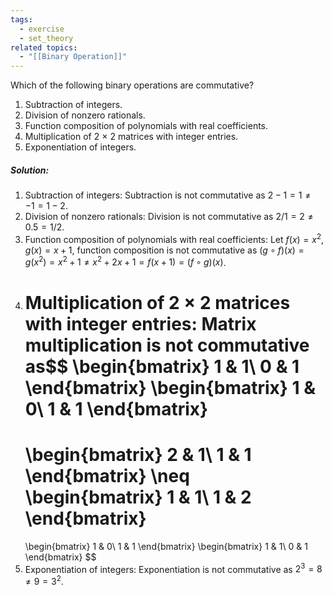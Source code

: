 ```yaml
---
tags:
  - exercise
  - set_theory
related topics:
  - "[[Binary Operation]]"
---
```

Which of the following binary operations are commutative?
1. Subtraction of integers.
2. Division of nonzero rationals.
3. Function composition of polynomials with real coefficients.
4. Multiplication of 2 × 2 matrices with integer entries.
5. Exponentiation of integers.
##### Solution:
1. Subtraction of integers:
	Subtraction is not commutative as $2-1=1\neq-1=1-2$.
2. Division of nonzero rationals:
	Division is not commutative as $2/1=2\neq0.5=1/2$.
3. Function composition of polynomials with real coefficients:
	Let $f(x)=x^2$, $g(x)=x+1$, function composition is not commutative as $(g\circ f)(x)=g(x^2)=x^2+1\neq x^2+2x+1=f(x+1)=(f\circ g)(x)$.
4. Multiplication of 2 × 2 matrices with integer entries:
	Matrix multiplication is not commutative as$$
	\begin{bmatrix}
		1 & 1\\
		0 & 1
	\end{bmatrix}
	\begin{bmatrix}
		1 & 0\\
		1 & 1
	\end{bmatrix}
	=
	\begin{bmatrix}
		2 & 1\\
		1 & 1
	\end{bmatrix}
	\neq
	\begin{bmatrix}
		1 & 1\\
		1 & 2
	\end{bmatrix}
	=
	\begin{bmatrix}
		1 & 0\\
		1 & 1
	\end{bmatrix}
	\begin{bmatrix}
		1 & 1\\
		0 & 1
	\end{bmatrix}
	$$
5. Exponentiation of integers:
	Exponentiation is not commutative as $2^3=8\neq 9=3^2$.